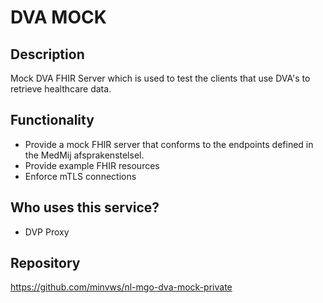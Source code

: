 # DVA MOCK

## Description
Mock DVA FHIR Server which is used to test the clients that use DVA's to retrieve healthcare data.

## Functionality
- Provide a mock FHIR server that conforms to the endpoints defined in the MedMij afsprakenstelsel.
- Provide example FHIR resources
- Enforce mTLS connections 

## Who uses this service?
- DVP Proxy

## Repository 
https://github.com/minvws/nl-mgo-dva-mock-private
